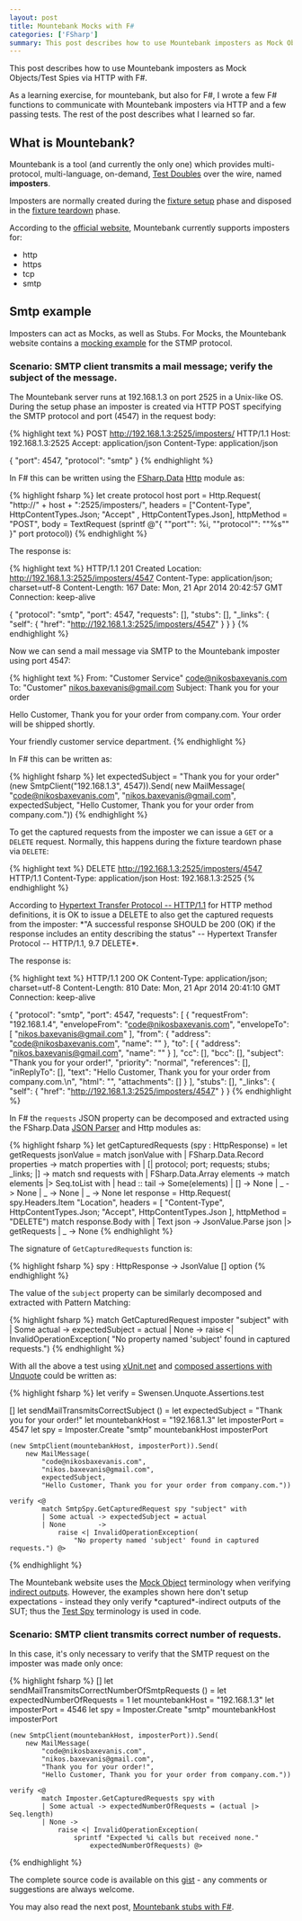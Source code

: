 ```yaml
---
layout: post
title: Mountebank Mocks with F#
categories: ['FSharp']
summary: This post describes how to use Mountebank imposters as Mock Objects/Test Spies via HTTP with F#.
---
```


This post describes how to use Mountebank imposters as Mock Objects/Test Spies via HTTP with F#.

<p class="message">As a learning exercise, for mountebank, but also for F#, I wrote a few F# functions to communicate with Mountebank imposters via HTTP and a few passing tests. The rest of the post describes what I learned so far.</p>

## What is Mountebank?

Mountebank is a tool (and currently the only one) which provides multi-protocol, multi-language, on-demand, [Test Doubles](http://xunitpatterns.com/Test%20Double.html) over the wire, named **imposters**.

Imposters are normally created during the [fixture setup](http://xunitpatterns.com/fixture%20setup.html) phase and disposed in the [fixture teardown](http://xunitpatterns.com/fixture%20teardown.html) phase.

According to the [official website](http://www.mbtest.org/), Mountebank currently supports imposters for:

* http
* https
* tcp
* smtp

## Smtp example

Imposters can act as Mocks, as well as Stubs. For Mocks, the Mountebank website contains a [mocking example](http://www.mbtest.org/docs/api/mocks) for the STMP protocol.

### Scenario: SMTP client transmits a mail message; verify the subject of the message.

The Mountebank server runs at 192.168.1.3 on port 2525 in a Unix-like OS. During the setup phase an imposter is created via HTTP POST specifying the SMTP protocol and port (4547) in the request body:

{% highlight text %}
POST http://192.168.1.3:2525/imposters/ HTTP/1.1
Host: 192.168.1.3:2525
Accept: application/json
Content-Type: application/json

{ 
  "port": 4547, 
  "protocol": "smtp" 
}
{% endhighlight %}

In F# this can be written using the [FSharp.Data](http://fsharp.github.io/FSharp.Data/index.html) [Http](http://fsharp.github.io/FSharp.Data/library/Http.html) module as:

{% highlight fsharp %}
let create protocol host port =
    Http.Request(
        "http://" + host + ":2525/imposters/",
        headers = 
            ["Content-Type", HttpContentTypes.Json; 
             "Accept"      , HttpContentTypes.Json],
        httpMethod = "POST",
        body = TextRequest 
                   (sprintf @"{ ""port"": %i, ""protocol"": ""%s"" }" 
                       port protocol))
{% endhighlight %}

The response is:

{% highlight text %}
HTTP/1.1 201 Created
Location: http://192.168.1.3:2525/imposters/4547
Content-Type: application/json; charset=utf-8
Content-Length: 167
Date: Mon, 21 Apr 2014 20:42:57 GMT
Connection: keep-alive

{
  "protocol": "smtp",
  "port": 4547,
  "requests": [],
  "stubs": [],
  "_links": {
    "self": {
      "href": "http://192.168.1.3:2525/imposters/4547"
    }
  }
}
{% endhighlight %}

Now we can send a mail message via SMTP to the Mountebank imposter using port 4547:

{% highlight text %}
From: "Customer Service" <code@nikosbaxevanis.com>
To: "Customer" <nikos.baxevanis@gmail.com>
Subject: Thank you for your order

Hello Customer,
Thank you for your order from company.com.  Your order will
be shipped shortly.

Your friendly customer service department.
{% endhighlight %}

In F# this can be written as:

{% highlight fsharp %}
let expectedSubject = "Thank you for your order"
(new SmtpClient("192.168.1.3", 4547)).Send(
    new MailMessage(
        "code@nikosbaxevanis.com", 
        "nikos.baxevanis@gmail.com", 
        expectedSubject, 
        "Hello Customer, Thank you for your order from company.com."))
{% endhighlight %}

To get the captured requests from the imposter we can issue a `GET` or a `DELETE` request. Normally, this happens during the fixture teardown phase via `DELETE`:

{% highlight text %}
DELETE http://192.168.1.3:2525/imposters/4547 HTTP/1.1
Content-Type: application/json
Host: 192.168.1.3:2525
{% endhighlight %}

<p class="message">According to <a href="http://www.w3.org/Protocols/rfc2616/rfc2616-sec9.html#sec9.7">Hypertext Transfer Protocol -- HTTP/1.1</a> for HTTP method definitions, it is OK to issue a DELETE to also get the captured requests from the imposter: *"A successful response SHOULD be 200 (OK) if the response includes an entity describing the status" -- Hypertext Transfer Protocol -- HTTP/1.1, 9.7 DELETE*.</p>

The response is:

{% highlight text %}
HTTP/1.1 200 OK
Content-Type: application/json; charset=utf-8
Content-Length: 810
Date: Mon, 21 Apr 2014 20:41:10 GMT
Connection: keep-alive

{
"protocol": "smtp",
"port": 4547,
"requests": [
  {
    "requestFrom": "192.168.1.4",
    "envelopeFrom": "code@nikosbaxevanis.com",
    "envelopeTo": [
      "nikos.baxevanis@gmail.com"
    ],
    "from": {
      "address": "code@nikosbaxevanis.com",
      "name": ""
    },
    "to": [
      {
        "address": "nikos.baxevanis@gmail.com",
        "name": ""
      }
    ],
    "cc": [],
    "bcc": [],
    "subject": "Thank you for your order!",
    "priority": "normal",
    "references": [],
    "inReplyTo": [],
    "text": "Hello Customer, Thank you for your order from company.com.\n",
    "html": "",
    "attachments": []
  }
],
"stubs": [],
"_links": {
  "self": {
    "href": "http://192.168.1.3:2525/imposters/4547"
  }
}
{% endhighlight %}

In F# the `requests` JSON property can be decomposed and extracted using the FSharp.Data [JSON Parser](http://fsharp.github.io/FSharp.Data/library/JsonValue.html) and Http modules as:

{% highlight fsharp %}
let getCapturedRequests (spy : HttpResponse) = 
    let getRequests jsonValue = 
        match jsonValue with
        | FSharp.Data.Record properties ->
            match properties with
            | [| protocol; port; requests; stubs; _links; |] ->
                match snd requests with
                | FSharp.Data.Array elements ->
                    match elements |> Seq.toList with
                    | head :: tail -> Some(elements)
                    | [] -> None
                | _ -> None
            | _ -> None
        | _ -> None
    let response = 
        Http.Request(
            spy.Headers.Item "Location",
            headers = [ 
                "Content-Type", HttpContentTypes.Json; 
                "Accept", HttpContentTypes.Json ],
            httpMethod = "DELETE")
    match response.Body with
    | Text json -> 
        JsonValue.Parse json 
        |> getRequests
    | _ -> None
{% endhighlight %}

The signature of `GetCapturedRequests` function is:

{% highlight fsharp %}
spy : HttpResponse -> JsonValue [] option
{% endhighlight %}

The value of the `subject` property can be similarly decomposed and extracted with Pattern Matching:

{% highlight fsharp %}
match GetCapturedRequest imposter "subject" with
| Some actual -> expectedSubject = actual
| None -> 
    raise <| InvalidOperationException(
        "No property named 'subject' found in captured requests.") 
{% endhighlight %}

With all the above a test using [xUnit.net](https://github.com/xunit/xunit) and [composed assertions with Unquote](http://blog.ploeh.dk/2014/03/21/composed-assertions-with-unquote/) could be written as:

{% highlight fsharp %}
let verify = Swensen.Unquote.Assertions.test
    
[<Fact>]
let sendMailTransmitsCorrectSubject () =
    let expectedSubject = "Thank you for your order!"
    let mountebankHost = "192.168.1.3"
    let imposterPort = 4547
    let spy = Imposter.Create "smtp" mountebankHost imposterPort

    (new SmtpClient(mountebankHost, imposterPort)).Send(
        new MailMessage(
            "code@nikosbaxevanis.com", 
            "nikos.baxevanis@gmail.com", 
            expectedSubject, 
            "Hello Customer, Thank you for your order from company.com."))

    verify <@
            match SmtpSpy.GetCapturedRequest spy "subject" with
            | Some actual -> expectedSubject = actual
            | None        -> 
                raise <| InvalidOperationException(
                    "No property named 'subject' found in captured requests.") @>
{% endhighlight %}

<p class="message">The Mountebank website uses the <a href="http://xunitpatterns.com/Mock%20Object.html">Mock Object</a> terminology when verifying <a href="http://xunitpatterns.com/indirect%20output.html">indirect outputs</a>. However, the examples shown here don't setup expectations - instead they only verify *captured*-indirect outputs of the SUT; thus the <a href="http://xunitpatterns.com/Test%20Spy.html">Test Spy</a> terminology is used in code.</p>

### Scenario: SMTP client transmits correct number of requests.

In this case, it's only necessary to verify that the SMTP request on the imposter was made only once:

{% highlight fsharp %}
[<Fact>]
let sendMailTransmitsCorrectNumberOfSmtpRequests () =
    let expectedNumberOfRequests = 1
    let mountebankHost = "192.168.1.3"
    let imposterPort = 4546
    let spy = Imposter.Create "smtp" mountebankHost imposterPort
    
    (new SmtpClient(mountebankHost, imposterPort)).Send(
        new MailMessage(
            "code@nikosbaxevanis.com", 
            "nikos.baxevanis@gmail.com", 
            "Thank you for your order!", 
            "Hello Customer, Thank you for your order from company.com."))

    verify <@
            match Imposter.GetCapturedRequests spy with
            | Some actual -> expectedNumberOfRequests = (actual |> Seq.length)
            | None -> 
                raise <| InvalidOperationException(
                    sprintf "Expected %i calls but received none." 
                        expectedNumberOfRequests) @>
{% endhighlight %}

The complete source code is available on this [gist](https://gist.github.com/moodmosaic/11169180) - any comments or suggestions are always welcome.

You may also read the next post, [Mountebank stubs with F#](http://nikosbaxevanis.com/blog/2014/05/02/mountebank-stubs-with-f-number).